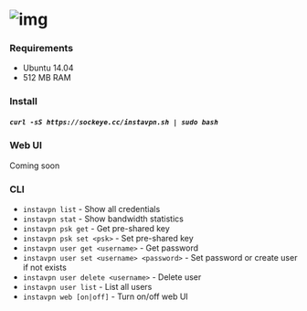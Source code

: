 ![img](http://sockeye.cc/img/instavpn.png)
========

### Requirements
* Ubuntu 14.04
* 512 MB RAM

### Install
##### `curl -sS https://sockeye.cc/instavpn.sh | sudo bash`

### Web UI
Coming soon

### CLI
* `instavpn list` - Show all credentials
* `instavpn stat` - Show bandwidth statistics
* `instavpn psk get` - Get pre-shared key
* `instavpn psk set <psk>` - Set pre-shared key
* `instavpn user get <username>` - Get password
* `instavpn user set <username> <password>` - Set password or create user if not exists
* `instavpn user delete <username>` - Delete user
* `instavpn user list` - List all users
* `instavpn web [on|off]` - Turn on/off web UI